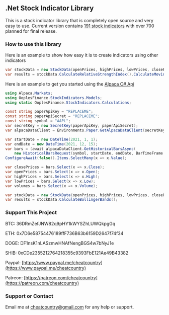 ## .Net Stock Indicator Library

This is a stock indicator library that is completely open source and very easy to use. Current version contains [191 stock indicators](https://ooples.github.io/OoplesFinance.StockIndicators/indicators) with over 700 planned for final release.

### How to use this library

Here is an example to show how easy it is to create indicators using other indicators

```cs
var stockData = new StockData(openPrices, highPrices, lowPrices, closePrices, volumes);
var results = stockData.CalculateRelativeStrengthIndex().CalculateMovingAverageConvergenceDivergence();
```

Here is an example to get you started using the [Alpaca C# Api](https://github.com/alpacahq/alpaca-trade-api-csharp)

```cs
using Alpaca.Markets;
using OoplesFinance.StockIndicators.Models;
using static OoplesFinance.StockIndicators.Calculations;

const string paperApiKey = "REPLACEME";
const string paperApiSecret = "REPLACEME";
const string symbol = "AAPL";
var secretKey = new SecretKey(paperApiKey, paperApiSecret);
var alpacaDataClient = Environments.Paper.GetAlpacaDataClient(secretKey);

var startDate = new DateTime(2021, 1, 1);
var endDate = new DateTime(2021, 12, 15);
var bars = (await alpacaDataClient.GetHistoricalBarsAsync(
	new HistoricalBarsRequest(symbol, startDate, endDate, BarTimeFrame.Day)).
ConfigureAwait(false)).Items.SelectMany(x => x.Value);

var closePrices = bars.Select(x => x.Close);
var openPrices = bars.Select(x => x.Open);
var highPrices = bars.Select(x => x.High);
var lowPrices = bars.Select(x => x.Low);
var volumes = bars.Select(x => x.Volume);

var stockData = new StockData(openPrices, highPrices, lowPrices, closePrices, volumes);
var results = stockData.CalculateBollingerBands();
```

### Support This Project

BTC: 36DRmZefJNW82q9pHY1kWYSZhLUWQkpgGq

ETH: 0x7D6e58754476189ffF736B63b6159D2647f74f34

DOGE: DF1nsK1nLASzmwHNAfNengBGS4w7bNyJ1e

SHIB: 0xCDe2355212764218355c9393FbE121Ae49B43382

Paypal: [https://www.paypal.me/cheatcountry](https://www.paypal.me/cheatcountry)

Patreon: [https://patreon.com/cheatcountry](https://patreon.com/cheatcountry)


### Support or Contact

Email me at cheatcountry@gmail.com for any help or support.
